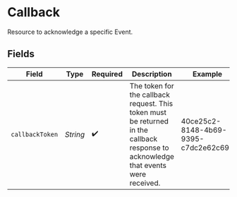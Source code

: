 # Callback

Resource to acknowledge a specific Event.


## Fields

| Field                                                                                                                              | Type                                                                                                                               | Required                                                                                                                           | Description                                                                                                                        | Example                                                                                                                            |
| ---------------------------------------------------------------------------------------------------------------------------------- | ---------------------------------------------------------------------------------------------------------------------------------- | ---------------------------------------------------------------------------------------------------------------------------------- | ---------------------------------------------------------------------------------------------------------------------------------- | ---------------------------------------------------------------------------------------------------------------------------------- |
| `callbackToken`                                                                                                                    | *String*                                                                                                                           | :heavy_check_mark:                                                                                                                 | The token for the callback request. This token must be returned in the callback response to acknowledge that events were received. | 40ce25c2-8148-4b69-9395-c7dc2e62c692                                                                                               |